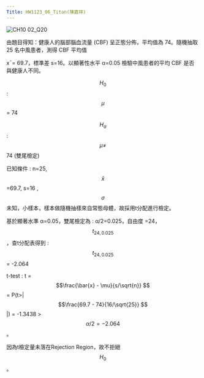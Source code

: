 ```yaml
---
Title: HW1123_06_Titan(陳嘉祥)
---  
```


![CH10 02_Q20](https://github.com/user-attachments/assets/b962f564-1423-418d-8b59-f8cfd12046ee)

由題目得知：健康人的腦部腦血流量 (CBF) 呈正態分佈，平均值為 74。隨機抽取 25 名中風患者，測得 CBF 平均值

x¯= 69.7，標準差 s=16。以顯著性水平 α=0.05 檢驗中風患者的平均 CBF 是否與健康人不同。


$$H_0$$ : $$\mu$$ = 74

$$H_a$$ : $$\mu\ne$$ 74 (雙尾檢定)  

已知條件 : n=25, $$\bar{x} $$=69.7, s=16 , $$\sigma $$未知，小樣本，樣本做隨機抽樣來自常態母體，故採用t分配進行檢定。 

基於顯著水準 α=0.05，雙尾檢定為 : α/2=0.025，自由度 =24，$$t_{24,0.025}$$，查t分配表得到 : $$t_{24,0.025}$$ = -2.064

t-test : t = $$\frac{\bar{x} - \mu}{s/\sqrt{n}} $$  = P(t>| $$\frac{69.7 - 74}{16/\sqrt{25}} $$ |) = -1.3438 > $$\alpha/2=-2.064 $$。    

因為t檢定量未落在Rejection Region，故不拒絕 $$H_{0} $$ 。   

